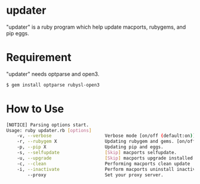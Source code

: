 # updater
"updater" is a ruby program which help update macports, rubygems, and pip eggs.

# Requirement
"updater" needs optparse and open3.
```bash
$ gem install optparse rubysl-open3
```

# How to Use
```bash
[NOTICE] Parsing options start.
Usage: ruby updater.rb [options]
    -v, --verbose                    Verbose mode [on/off (default:on)]
    -r, --rubygem X                  Updating rubygem and gems. [on/off (default:off)]
    -p, --pip X                      Updating pip and eggs.
    -s, --selfupdate                 [Skip] macports selfupdate.
    -u, --upgrade                    [Skip] macports upgrade installed.
    -c, --clean                      Performing macports clean update
    -i, --inactivate                 Perform macports uninstall inactive.
        --proxy                      Set your proxy server.
```